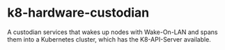 # k8-hardware-custodian
A custodian services that wakes up nodes with Wake-On-LAN and spans them into a Kubernetes cluster, which has the K8-API-Server available.
